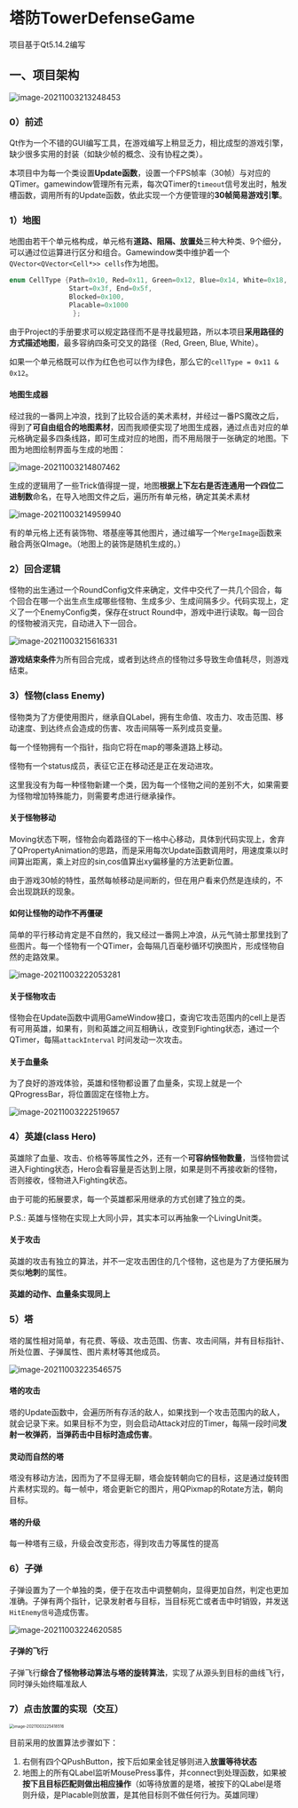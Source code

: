 # 塔防TowerDefenseGame

项目基于Qt5.14.2编写

## 一、项目架构

![image-20211003213248453](readme/image-20211003213248453.png)

### 0）前述

Qt作为一个不错的GUI编写工具，在游戏编写上稍显乏力，相比成型的游戏引擎，缺少很多实用的封装（如缺少帧的概念、没有协程之类）。

本项目中为每一个类设置**Update函数**，设置一个FPS帧率（30帧）与对应的QTimer。gamewindow管理所有元素，每次QTimer的`timeout`信号发出时，触发槽函数，调用所有的Update函数，依此实现一个方便管理的**30帧简易游戏引擎**。

### 1）地图

地图由若干个单元格构成，单元格有**道路、阻隔、放置处**三种大种类、9个细分，可以通过位运算进行区分和组合。Gamewindow类中维护着一个`QVector<QVector<Cell*>> cells`作为地图。

```C++
enum CellType {Path=0x10, Red=0x11, Green=0x12, Blue=0x14, White=0x18,  //可移动路径
               Start=0x3f, End=0x5f,                                    //始末格
               Blocked=0x100,                                           //阻碍
               Placable=0x1000                                         //可放置塔
                };
```

由于Project的手册要求可以规定路径而不是寻找最短路，所以本项目**采用路径的方式描述地图**，最多容纳四条可交叉的路径（Red, Green, Blue, White）。

如果一个单元格既可以作为红色也可以作为绿色，那么它的`cellType = 0x11 & 0x12`。

#### 地图生成器

经过我的一番网上冲浪，找到了比较合适的美术素材，并经过一番PS魔改之后，得到了**可自由组合的地图素材**，因而我顺便实现了地图生成器，通过点击对应的单元格确定最多四条线路，即可生成对应的地图，而不用局限于一张确定的地图。下图为地图绘制界面与生成的地图：

![image-20211003214807462](readme/image-20211003214807462.png)

生成的逻辑用了一些Trick值得提一提，地图**根据上下左右是否连通用一个四位二进制数**命名，在导入地图文件之后，遍历所有单元格，确定其美术素材

![image-20211003214959940](readme/image-20211003214959940.png)

有的单元格上还有装饰物、塔基座等其他图片，通过编写一个`MergeImage`函数来融合两张QImage。（地图上的装饰是随机生成的。）

### 2）回合逻辑

怪物的出生通过一个RoundConfig文件来确定，文件中交代了一共几个回合，每个回合在哪一个出生点生成哪些怪物、生成多少、生成间隔多少。代码实现上，定义了一个EnemyConfig类，保存在struct Round中，游戏中进行读取。每一回合的怪物被消灭完，自动进入下一回合。

![image-20211003215616331](readme/image-20211003215616331.png)

**游戏结束条件**为所有回合完成，或者到达终点的怪物过多导致生命值耗尽，则游戏结束。

### 3）怪物(class Enemy)

怪物类为了方便使用图片，继承自QLabel，拥有生命值、攻击力、攻击范围、移动速度、到达终点会造成的伤害、攻击间隔等一系列成员变量。

每一个怪物拥有一个指针，指向它将在map的哪条道路上移动。

怪物有一个status成员，表征它正在移动还是正在发动进攻。

这里我没有为每一种怪物新建一个类，因为每一个怪物之间的差别不大，如果需要为怪物增加特殊能力，则需要考虑进行继承操作。

#### 关于怪物移动

Moving状态下啊，怪物会向着路径的下一格中心移动，具体到代码实现上，舍弃了QPropertyAnimation的思路，而是采用每次Update函数调用时，用速度乘以时间算出距离，乘上对应的sin,cos值算出xy偏移量的方法更新位置。

由于游戏30帧的特性，虽然每帧移动是间断的，但在用户看来仍然是连续的，不会出现跳跃的现象。

#### 如何让怪物的动作不再僵硬

简单的平行移动肯定是不自然的，我又经过一番网上冲浪，从元气骑士那里找到了些图片。每一个怪物有一个QTimer，会每隔几百毫秒循环切换图片，形成怪物自然的走路效果。

![image-20211003222053281](readme/image-20211003222053281.png)

#### 关于怪物攻击

怪物会在Update函数中调用GameWindow接口，查询它攻击范围内的cell上是否有可用英雄，如果有，则和英雄之间互相确认，改变到Fighting状态，通过一个QTimer，每隔`attackInterval` 时间发动一次攻击。

#### 关于血量条

为了良好的游戏体验，英雄和怪物都设置了血量条，实现上就是一个QProgressBar，将位置固定在怪物上方。

![image-20211003222519657](readme/image-20211003222519657.png)

### 4）英雄(class Hero)

英雄除了血量、攻击、价格等等属性之外，还有一个**可容纳怪物数量**，当怪物尝试进入Fighting状态，Hero会看容量是否达到上限，如果是则不再接收新的怪物，否则接收，怪物进入Fighting状态。

由于可能的拓展要求，每一个英雄都采用继承的方式创建了独立的类。

P.S.: 英雄与怪物在实现上大同小异，其实本可以再抽象一个LivingUnit类。

#### 关于攻击

英雄的攻击有独立的算法，并不一定攻击困住的几个怪物，这也是为了方便拓展为类似**地刺**的属性。

#### 英雄的动作、血量条实现同上

### 5）塔

塔的属性相对简单，有花费、等级、攻击范围、伤害、攻击间隔，并有目标指针、所处位置、子弹属性、图片素材等其他成员。

![image-20211003223546575](readme/image-20211003223546575.png)

#### 塔的攻击

塔的Update函数中，会遍历所有存活的敌人，如果找到一个攻击范围内的敌人，就会记录下来。如果目标不为空，则会启动Attack对应的Timer，每隔一段时间**发射一枚弹药**，**当弹药击中目标时造成伤害**。

#### 灵动而自然的塔

塔没有移动方法，因而为了不显得无聊，塔会旋转朝向它的目标，这是通过旋转图片素材实现的。每一帧中，塔会更新它的图片，用QPixmap的Rotate方法，朝向目标。

#### 塔的升级

每一种塔有三级，升级会改变形态，得到攻击力等属性的提高

### 6）子弹

子弹设置为了一个单独的类，便于在攻击中调整朝向，显得更加自然，判定也更加准确。子弹有两个指针，记录发射者与目标，当目标死亡或者击中时销毁，并发送`HitEnemy信号`造成伤害。

![image-20211003224620585](readme/image-20211003224620585.png)

#### 子弹的飞行

子弹飞行**综合了怪物移动算法与塔的旋转算法**，实现了从源头到目标的曲线飞行，同时弹头始终瞄准敌人

### 7）点击放置的实现（交互）

<img src="readme/image-20211003225418516.png" alt="image-20211003225418516" style="zoom:50%;" />

目前采用的放置算法步骤如下：

1. 右侧有四个QPushButton，按下后如果金钱足够则进入**放置等待状态**
2. 地图上的所有QLabel监听MousePress事件，并connect到处理函数，如果被**按下且目标匹配则做出相应操作**（如等待放置的是塔，被按下的QLabel是塔则升级，是Placable则放置，是其他目标则不做任何行为。英雄同理）

